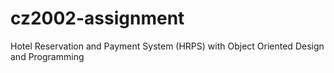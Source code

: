# cz2002-assignment
Hotel Reservation and Payment System (HRPS) with Object Oriented Design and Programming
